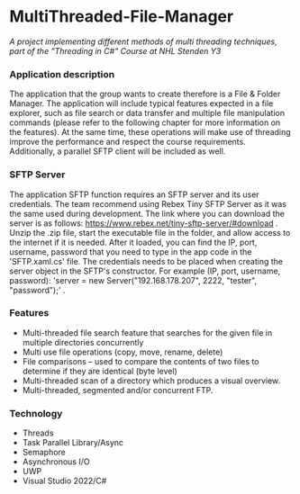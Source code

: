 # MultiThreaded-File-Manager
*A project implementing different methods of multi threading techniques, part of the "Threading in C#" Course at NHL Stenden Y3*


### Application description 

The application that the group wants to create therefore is a File & Folder Manager. The application will include typical features expected in a file explorer, such as file search or data transfer and multiple file manipulation commands (please refer to the following chapter for more information on the features). At the same time, these operations will make use of threading improve the performance and respect the course requirements. Additionally, a parallel SFTP client will be included as well.

### SFTP Server

The application SFTP function requires an SFTP server and its user credentials. The team recommend using Rebex Tiny SFTP Server as it was the same used during development. The link where you can download the server is as follows: https://www.rebex.net/tiny-sftp-server/#download . Unzip the .zip file, start the executable file in the folder, and allow access to the internet if it is needed. After it loaded, you can find the IP, port, username, password that you need to type in the app code in the 'SFTP.xaml.cs' file. The credentials needs to be placed when creating the server object in the SFTP's constructor. For example (IP, port, username, password): 'server = new Server("192.168.178.207", 2222, "tester", "password");' .
  
### Features
* 	Multi-threaded file search feature that searches for the given file in multiple directories concurrently
*	Multi use file operations (copy, move, rename, delete)
*	File comparisons – used to compare the contents of two files to determine if they are identical (byte level)
*	Multi-threaded scan of a directory which produces a visual overview.
*	Multi-threaded, segmented and/or concurrent FTP. 


### Technology
*	Threads
*	Task Parallel Library/Async
*	Semaphore
*	Asynchronous I/O
*	UWP
*	Visual Studio 2022/C#